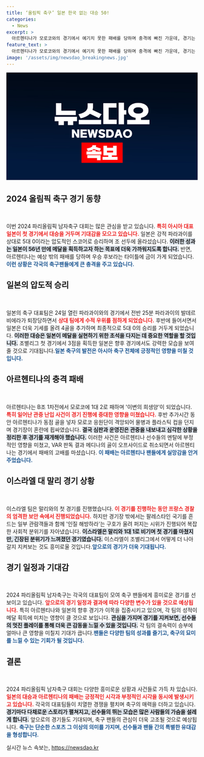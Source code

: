 ```yaml
---
title: ‘올림픽 축구’ 일본 한국 없는 대승 50!
categories:
  - News
excerpt: >
  아르헨티나가 모로코와의 경기에서 예기치 못한 패배를 당하며 충격에 빠진 가운데, 경기는 관중 난입으로 2시간 지연되는 혼란 속에 진행됐다! 일본은 대승을 거두며 메달 획득의 희망을 키워가고 있다.
feature_text: >
  아르헨티나가 모로코와의 경기에서 예기치 못한 패배를 당하며 충격에 빠진 가운데, 경기는 관중 난입으로 2시간 지연되는 혼란 속에 진행됐다! 일본은 대승을 거두며 메달 획득의 희망을 키워가고 있다.
image: '/assets/img/newsdao_breakingnews.jpg'
---
```


<p><img src="/assets/img/newsdao_breakingnews.jpg" alt="flaretime 속보" /></p>

<h2 data-ke-size="size26">2024 올림픽 축구 경기 동향</h2>

<p data-ke-size="size16">&nbsp;</p>

<p>이번 2024 파리올림픽 남자축구 대회는 많은 관심을 받고 있습니다. <b><span style="color: #ee2323;">특히 아시아 대표 일본이 첫 경기에서 대승을 거두며 기대감을 모으고 있습니다.</span></b> 일본은 강적 파라과이를 상대로 5대 0이라는 압도적인 스코어로 승리하며 조 선두에 올라섰습니다. <b><span style="background-color: #21538527;">이러한 성과는 일본이 56년 만에 메달을 획득하고자 하는 목표에 더욱 가까워지도록 합니다.</span></b> 반면, 아르헨티나는 예상 밖의 패배를 당하며 우승 후보라는 타이틀에 금이 가게 되었습니다.<b><span style="color: #1a5490;">이런 상황은 각국의 축구팬들에게 큰 충격을 주고 있습니다.</span></b></p>

<h2 data-ke-size="size26">일본의 압도적 승리</h2>

<p data-ke-size="size16">&nbsp;</p>

<p>일본의 축구 대표팀은 24일 열린 파라과이와의 경기에서 전반 25분 파라과이의 발데르 비에라가 퇴장당하면서 <b><span style="color: #ee2323;">상대 팀에게 수적 우위를 점하게 되었습니다.</span></b> 후반에 들어서면서 일본은 더욱 기세를 올려 4골을 추가하며 최종적으로 5대 0의 승리를 거두게 되었습니다. <b><span style="background-color: #21538527;">이러한 대승은 일본이 메달을 실현하기 위한 초석을 다지는 데 중요한 역할을 할 것입니다.</span></b> 조별리그 첫 경기에서 3점을 획득한 일본은 향후 경기에서도 강력한 모습을 보여줄 것으로 기대됩니다.<b><span style="color: #1a5490;">일본 축구의 발전은 아시아 축구 전체에 긍정적인 영향을 미칠 것입니다.</span></b></p>

<h2 data-ke-size="size26">아르헨티나의 충격 패배</h2>

<p data-ke-size="size16">&nbsp;</p>

<p>아르헨티나는 B조 1차전에서 모로코에 1대 2로 패하며 '이변의 희생양'이 되었습니다. <b><span style="color: #ee2323;">특히 일어난 관중 난입 사건이 경기 진행에 중대한 영향을 미쳤습니다.</span></b> 후반 추가시간 동안 아르헨티나가 동점 골을 넣자 모로코 응원단이 격앙되어 물병과 플라스틱 컵을 던지며 경기장이 혼란에 휩싸였습니다. <b><span style="background-color: #21538527;">결국 심판과 운영진은 관중을 내보내고 심각한 상황을 정리한 후 경기를 재개해야 했습니다.</span></b> 이러한 사건은 아르헨티나 선수들의 멘탈에 부정적인 영향을 미쳤고, VAR 판독 결과 메디나의 골이 오프사이드로 취소되면서 아르헨티나는 경기에서 패배의 고배를 마셨습니다. <b><span style="color: #1a5490;">이 패배는 아르헨티나 팬들에게 실망감을 안겨주었습니다.</span></b></p>

<h2 data-ke-size="size26">이스라엘 대 말리 경기 상황</h2>

<p data-ke-size="size16">&nbsp;</p>

<p>이스라엘 팀은 말리와의 첫 경기를 진행했습니다. <b><span style="color: #ee2323;">이 경기를 진행하는 동안 프랑스 경찰의 엄격한 보안 속에서 진행되었습니다.</span></b> 하지만 경기장 밖에서는 팔레스타인 국기를 흔드는 일부 관람객들과 함께 '인질 해방하라'는 구호가 울려 퍼지는 시위가 진행되어 복잡한 사회적 분위기를 자아냈습니다. <b><span style="background-color: #21538527;">이스라엘은 말리와 1대 1로 비기며 첫 경기를 마쳤지만, 긴장된 분위기가 느껴졌던 경기였습니다.</span></b> 이스라엘이 조별리그에서 어떻게 더 나아갈지 지켜보는 것도 흥미로울 것입니다.<b><span style="color: #1a5490;">앞으로의 경기가 더욱 기대됩니다.</span></b></p>

<h2 data-ke-size="size26">경기 일정과 기대감</h2>

<p data-ke-size="size16">&nbsp;</p>

<p>2024 파리올림픽 남자축구는 각국의 대표팀이 모여 축구 팬들에게 흥미로운 경기를 선보이고 있습니다. <b><span style="color: #ee2323;">앞으로의 경기 일정과 결과에 따라 다양한 변수가 있을 것으로 예상됩니다.</span></b> 특히 아르헨티나와 일본의 향후 경기가 이목을 집중시키고 있으며, 각 팀의 성적이 메달 획득에 미치는 영향이 클 것으로 보입니다. <b><span style="background-color: #21538527;">관심을 가지며 경기를 지켜보면, 선수들의 멋진 플레이를 통해 더욱 큰 감동을 느낄 수 있을 것입니다.</span></b> 각 팀의 결속력이 승부에 얼마나 큰 영향을 미칠지 기대가 큽니다.<b><span style="color: #1a5490;">팬들은 다양한 팀의 성과를 즐기고, 축구의 묘미를 느낄 수 있는 기회가 될 것입니다.</span></b></p>

<h2 data-ke-size="size26">결론</h2>

<p data-ke-size="size16">&nbsp;</p>

<p>2024 파리올림픽 남자축구 대회는 다양한 흥미로운 상황과 사건들로 가득 차 있습니다. <b><span style="color: #ee2323;">일본의 대승과 아르헨티나의 패배는 긍정적인 시각과 부정적인 시각을 동시에 발생시키고 있습니다.</span></b> 각국의 대표팀들이 치열한 경쟁을 펼치며 축구의 매력을 더하고 있습니다. <b><span style="background-color: #21538527;">경기마다 다채로운 스토리가 펼쳐지고, 선수들의 뛰는 모습은 많은 사람들의 가슴을 설레게 합니다.</span></b> 앞으로의 경기들도 기대되며, 축구 팬들의 관심이 더욱 고조될 것으로 예상됩니다. <b><span style="color: #1a5490;">축구는 단순한 스포츠 그 이상의 의미를 가지며, 선수들과 팬들 간의 특별한 유대감을 형성합니다.</span></b></p>
실시간 뉴스 속보는, <a href="https://newsdao.kr" rel="dofollow">https://newsdao.kr</a>


